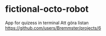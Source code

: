 # fictional-octo-robot
App for quizess in terminal
Att göra listan
https://github.com/users/Bremmster/projects/6
